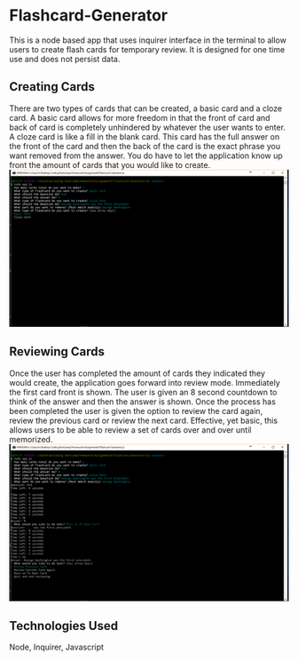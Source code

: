 # Flashcard-Generator

This is a node based app that uses inquirer interface in the terminal to allow users to create flash cards for temporary review. It is designed for one time use and does not persist data.

## Creating Cards

There are two types of cards that can be created, a basic card and a cloze card.  A basic card allows for more freedom in that the front of card and back of card is completely unhindered by whatever the user wants to enter.  A cloze card is like a fill in the blank card. This card has the full answer on the front of the card and then the back of the card is the exact phrase you want removed from the answer.  You do have to let the application know up front the amount of cards that you would like to create.  
![Shot1](readmeimages/shot1.png)

## Reviewing Cards

Once the user has completed the amount of cards they indicated they would create, the application goes forward into review mode.  Immediately the first card front is shown.  The user is given an 8 second countdown to think of the answer and then the answer is shown.  Once the process has been completed the user is given the option to review the card again, review the previous card or review the next card.  Effective, yet basic, this allows users to be able to review a set of cards over and over until memorized.
![Shot2](readmeimages/shot2.png)

## Technologies Used

Node, Inquirer, Javascript
